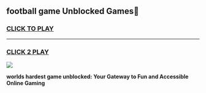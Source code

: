 
## football game Unblocked Games👋
<h3>
<a href="https://premium.freeplayer.one?title=football_game&ref=16F">CLICK TO PLAY</a></h3>
<hr>

<h3>
<a href="https://premium.freeplayer.one?title=football_game&ref=16F">CLICK 2 PLAY</a>
  
</h3>

<a href="https://premium.freeplayer.one?title=football_game&ref=16F/"><img src="https://clearcache.store/games.png"></a>


**worlds hardest game unblocked: Your Gateway to Fun and Accessible Online Gaming**
